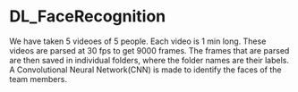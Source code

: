 # DL_FaceRecognition

We have taken 5 videoes of 5 people. Each video is 1 min long. These videos are parsed at 30 fps to get 9000 frames.
The frames that are parsed are then saved in individual folders, where the folder names are their labels. 
A Convolutional Neural Network(CNN) is made to identify the faces of the team members. 
